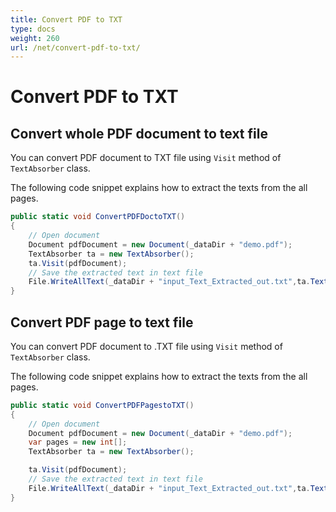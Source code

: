 ```yaml
---
title: Convert PDF to TXT
type: docs
weight: 260
url: /net/convert-pdf-to-txt/
---
```

# Convert PDF to TXT

## Convert whole PDF document to text file

You can convert PDF document to TXT file using `Visit` method of `TextAbsorber` class.

The following code snippet explains how to extract the texts from the all pages.

```csharp
public static void ConvertPDFDoctoTXT()
{
    // Open document
    Document pdfDocument = new Document(_dataDir + "demo.pdf");
    TextAbsorber ta = new TextAbsorber();
    ta.Visit(pdfDocument);
    // Save the extracted text in text file
    File.WriteAllText(_dataDir + "input_Text_Extracted_out.txt",ta.Text);
}
```

## Convert PDF page to text file

You can convert PDF document to .TXT file using `Visit` method of `TextAbsorber` class.

The following code snippet explains how to extract the texts from the all pages.

```csharp
public static void ConvertPDFPagestoTXT()
{
    // Open document
    Document pdfDocument = new Document(_dataDir + "demo.pdf");
    var pages = new int[];
    TextAbsorber ta = new TextAbsorber();

    ta.Visit(pdfDocument);
    // Save the extracted text in text file
    File.WriteAllText(_dataDir + "input_Text_Extracted_out.txt",ta.Text);
}
```

